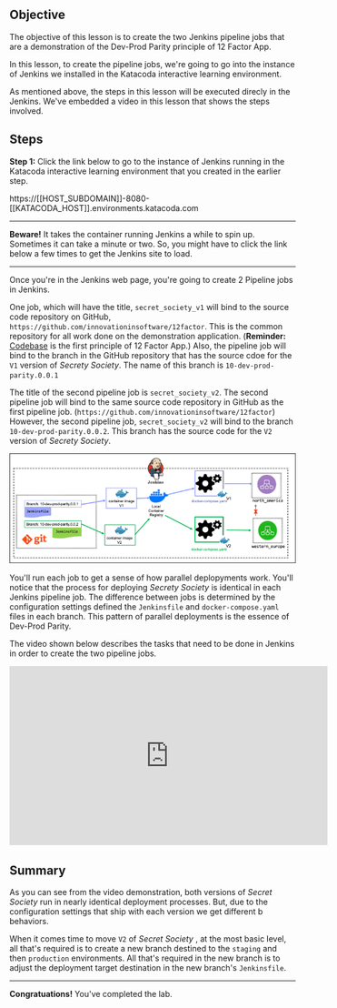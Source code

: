 ## Objective
The objective of this lesson is to create the two Jenkins pipeline jobs that are a demonstration of the Dev-Prod Parity principle of 12 Factor App.

In this lesson, to create the pipeline jobs, we're going to go into the instance of Jenkins we installed in the Katacoda interactive learning environment.

As mentioned above, the steps in this lesson will be executed direcly in the Jenkins. We've embedded a video in this lesson that shows the steps involved.

## Steps

**Step 1:** Click the link below to go to the instance of Jenkins running in the Katacoda interactive learning environment that you created in the earlier step.

https://[[HOST_SUBDOMAIN]]-8080-[[KATACODA_HOST]].environments.katacoda.com

----

**Beware!** It takes the container running Jenkins a while to spin up. Sometimes it can take a minute or two. So,  you might have to click the link below a few times to get the Jenkins site to load.

----

Once you're in the Jenkins web page, you're going to create 2 Pipeline jobs in Jenkins.

One job, which will have the title, `secret_society_v1` will bind to the source code repository on GitHub, `https://github.com/innovationinsoftware/12factor`. This is the common repository for all work done on the demonstration application. (**Reminder:** [Codebase](https://12factor.net/) is the first principle of 12 Factor App.)  Also, the pipeline job will bind to the branch in the GitHub repository that has the source cdoe for the `V1` version of *Secrety Society*. The name of this branch is `10-dev-prod-parity.0.0.1`

The title of the second pipeline job is `secret_society_v2`. The second pipeline job will bind to the same source code repository in GitHub as the first pipeline job. (`https://github.com/innovationinsoftware/12factor`) However, the second pipeline job, `secret_society_v2` will bind to the branch `10-dev-prod-parity.0.0.2`. This branch has the source code for the `V2` version of *Secrety Society*.

![Jenkins Pipeline](12factor-010/assets/jenkins-pipeline.png)

You'll run each job to get a sense of how parallel deplopyments work. You'll notice that the process for deploying *Secrety Society* is identical in each Jenkins pipeline job. The difference between jobs is determined by the configuration settings defined the `Jenkinsfile` and `docker-compose.yaml` files in each branch. This pattern of parallel deployments is the essence of Dev-Prod Parity.

The video shown below describes the tasks that need to be done in Jenkins in order to create the two pipeline jobs.

<iframe width="560" height="315" src="https://www.youtube.com/embed/ZSC6In58uJQ" frameborder="0" allow="accelerometer; autoplay; clipboard-write; encrypted-media; gyroscope; picture-in-picture" allowfullscreen></iframe>

## Summary

As you can see from the video demonstration, both versions of *Secret Society* run in nearly identical deployment processes. But, due to the configuration settings that ship with each version we get different b behaviors.

When it comes time to move `V2` of *Secret Society* , at the most basic level, all that's required is to create a new branch destined to the `staging` and then `production` environments. All that's required in the new branch is to adjust the deployment target destination in the new branch's `Jenkinsfile`.

---

**Congratuations!** You've completed the lab.